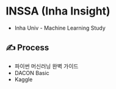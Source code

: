 # INSSA (Inha Insight)
* Inha Univ - Machine Learning Study

## ✍ Process
* 파이썬 머신러닝 완벽 가이드
* DACON Basic
* Kaggle
